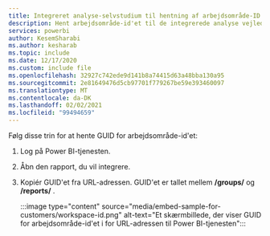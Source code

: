 ```yaml
---
title: Integreret analyse-selvstudium til hentning af arbejdsområde-ID
description: Hent arbejdsområde-id'et til de integrerede analyse vejledninger.
services: powerbi
author: KesemSharabi
ms.author: kesharab
ms.topic: include
ms.date: 12/17/2020
ms.custom: include file
ms.openlocfilehash: 32927c742ede9d141b8a74415d63a48bba130a95
ms.sourcegitcommit: 2e81649476d5cb97701f779267be59e393460097
ms.translationtype: MT
ms.contentlocale: da-DK
ms.lasthandoff: 02/02/2021
ms.locfileid: "99494659"
---
```

Følg disse trin for at hente GUID for arbejdsområde-id'et:

1. Log på Power BI-tjenesten.

2. Åbn den rapport, du vil integrere.

3. Kopiér GUID'et fra URL-adressen. GUID'et er tallet mellem **/groups/** og **/reports/** .

    :::image type="content" source="media/embed-sample-for-customers/workspace-id.png" alt-text="Et skærmbillede, der viser GUID for arbejdsområde-id'et i for URL-adressen til Power BI-tjenesten":::
